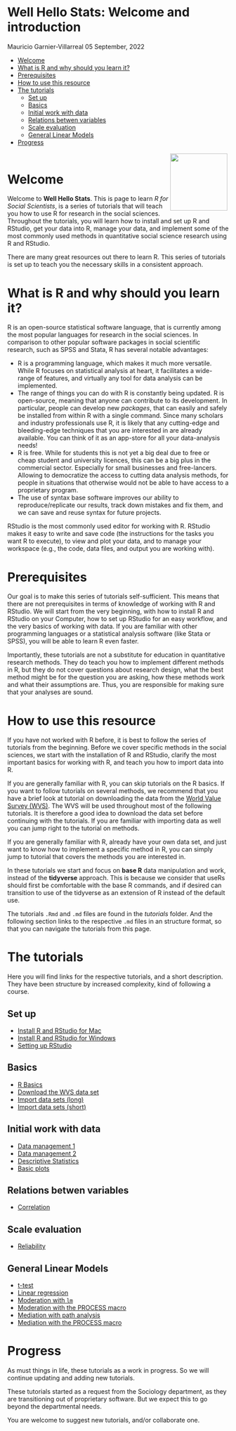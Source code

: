 Well Hello Stats: Welcome and introduction
================
Mauricio Garnier-Villarreal
05 September, 2022

-   <a href="#welcome" id="toc-welcome">Welcome</a>
-   <a href="#what-is-r-and-why-should-you-learn-it"
    id="toc-what-is-r-and-why-should-you-learn-it">What is R and why should
    you learn it?</a>
-   <a href="#prerequisites" id="toc-prerequisites">Prerequisites</a>
-   <a href="#how-to-use-this-resource"
    id="toc-how-to-use-this-resource">How to use this resource</a>
-   <a href="#the-tutorials" id="toc-the-tutorials">The tutorials</a>
    -   <a href="#set-up" id="toc-set-up">Set up</a>
    -   <a href="#basics" id="toc-basics">Basics</a>
    -   <a href="#initial-work-with-data"
        id="toc-initial-work-with-data">Initial work with data</a>
    -   <a href="#relations-betwen-variables"
        id="toc-relations-betwen-variables">Relations betwen variables</a>
    -   <a href="#scale-evaluation" id="toc-scale-evaluation">Scale
        evaluation</a>
    -   <a href="#general-linear-models" id="toc-general-linear-models">General
        Linear Models</a>
-   <a href="#progress" id="toc-progress">Progress</a>

<div style="padding: 0.2em;">

<img src="https://upload.wikimedia.org/wikipedia/commons/thumb/1/1b/R_logo.svg/1200px-R_logo.svg.png" width="130" align="right"/>

</div>

# Welcome

Welcome to **Well Hello Stats**. This is page to learn *R for Social
Scientists*, is a series of tutorials that will teach you how to use R
for research in the social sciences. Throughout the tutorials, you will
learn how to install and set up R and RStudio, get your data into R,
manage your data, and implement some of the most commonly used methods
in quantitative social science research using R and RStudio.

There are many great resources out there to learn R. This series of
tutorials is set up to teach you the necessary skills in a consistent
approach.

# What is R and why should you learn it?

R is an open-source statistical software language, that is currently
among the most popular languages for research in the social sciences. In
comparison to other popular software packages in social scientific
research, such as SPSS and Stata, R has several notable advantages:

-   R is a programming language, which makes it much more versatile.
    While R focuses on statistical analysis at heart, it facilitates a
    wide-range of features, and virtually any tool for data analysis can
    be implemented.
-   The range of things you can do with R is constantly being updated. R
    is open-source, meaning that anyone can contribute to its
    development. In particular, people can develop new *packages*, that
    can easily and safely be installed from within R with a single
    command. Since many scholars and industry professionals use R, it is
    likely that any cutting-edge and bleeding-edge techniques that you
    are interested in are already available. You can think of it as an
    app-store for all your data-analysis needs!
-   R is free. While for students this is not yet a big deal due to free
    or cheap student and university licences, this can be a big plus in
    the commercial sector. Especially for small businesses and
    free-lancers. Allowing to democratize the access to cutting data
    analysis methods, for people in situations that otherwise would not
    be able to have access to a proprietary program.
-   The use of syntax base software improves our ability to
    reproduce/replicate our results, track down mistakes and fix them,
    and we can save and reuse syntax for future projects.

RStudio is the most commonly used editor for working with R. RStudio
makes it easy to write and save code (the instructions for the tasks you
want R to execute), to view and plot your data, and to manage your
workspace (e.g., the code, data files, and output you are working with).

# Prerequisites

Our goal is to make this series of tutorials self-sufficient. This means
that there are not prerequisites in terms of knowledge of working with R
and RStudio. We will start from the very beginning, with how to install
R and RStudio on your Computer, how to set up RStudio for an easy
workflow, and the very basics of working with data. If you are familiar
with other programming languages or a statistical analysis software
(like Stata or SPSS), you will be able to learn R even faster.

Importantly, these tutorials are not a substitute for education in
quantitative research methods. They do teach you how to implement
different methods in R, but they do not cover questions about research
design, what the best method might be for the question you are asking,
how these methods work and what their assumptions are. Thus, you are
responsible for making sure that your analyses are sound.

# How to use this resource

If you have not worked with R before, it is best to follow the series of
tutorials from the beginning. Before we cover specific methods in the
social sciences, we start with the installation of R and RStudio,
clarify the most important basics for working with R, and teach you how
to import data into R.

If you are generally familiar with R, you can skip tutorials on the R
basics. If you want to follow tutorials on several methods, we recommend
that you have a brief look at tutorial on downloading the data from the
[World Value Survey (WVS)](https://www.worldvaluessurvey.org/). The WVS
will be used throughout most of the following tutorials. It is therefore
a good idea to download the data set before continuing with the
tutorials. If you are familiar with importing data as well you can jump
right to the tutorial on methods.

If you are generally familiar with R, already have your own data set,
and just want to know how to implement a specific method in R, you can
simply jump to tutorial that covers the methods you are interested in.

In these tutorials we start and focus on **base R** data manipulation
and work, instead of the **tidyverse** approach. This is because we
consider that useRs should first be comfortable with the base R
commands, and if desired can transition to use of the tidyverse as an
extension of R instead of the default use.

The tutorials `.Rmd` and `.md` files are found in the *tutorials*
folder. And the following section links to the respective `.md` files in
an structure format, so that you can navigate the tutorials from this
page.

# The tutorials

Here you will find links for the respective tutorials, and a short
description. They have been structure by increased complexity, kind of
following a course.

## Set up

-   [Install R and RStudio for
    Mac](https://github.com/maugavilla/well_hello_stats/blob/main/tutorials/0_1_Installing_mac.md)
-   [Install R and RStudio for
    Windows](https://github.com/maugavilla/well_hello_stats/blob/main/tutorials/0_2_Installing_windows.md)
-   [Setting up
    RStudio](https://github.com/maugavilla/well_hello_stats/blob/main/tutorials/0_3_setting_up_RStudio.md)

## Basics

-   [R
    Basics](https://github.com/maugavilla/well_hello_stats/blob/main/tutorials/1_1_R_basics.md)
-   [Download the WVS data
    set](https://github.com/maugavilla/well_hello_stats/blob/main/tutorials/2_1_download_WVS.md)
-   [Import data sets
    (long)](https://github.com/maugavilla/well_hello_stats/blob/main/tutorials/3_1_Import_data_sets_long.md)
-   [Import data sets
    (short)](https://github.com/maugavilla/well_hello_stats/blob/main/tutorials/3_2_Import_data_sets_short.md)

## Initial work with data

-   [Data management
    1](https://github.com/maugavilla/well_hello_stats/blob/main/tutorials/4_1_Data_management_1.md)
-   [Data management
    2](https://github.com/maugavilla/well_hello_stats/blob/main/tutorials/4_2_Data_management_2.md)
-   [Descriptive
    Statistics](https://github.com/maugavilla/well_hello_stats/blob/main/tutorials/5_1_descriptive_statistics.md)
-   [Basic
    plots](https://github.com/maugavilla/well_hello_stats/blob/main/tutorials/5_2_basic_plots.md)

## Relations betwen variables

-   [Correlation](https://github.com/maugavilla/well_hello_stats/blob/main/tutorials/6_1_correlation.md)

## Scale evaluation

-   [Reliability](https://github.com/maugavilla/well_hello_stats/blob/main/tutorials/7_1_reliability.md)

## General Linear Models

-   [t-test](https://github.com/maugavilla/well_hello_stats/blob/main/tutorials/8_1_ttest.md)
-   [Linear
    regression](https://github.com/maugavilla/well_hello_stats/blob/main/tutorials/9_1_linear_regression.md)
-   [Moderation with
    `lm`](https://github.com/maugavilla/well_hello_stats/blob/main/tutorials/10_1_moderation_lm.md)
-   [Moderation with the PROCESS
    macro](https://github.com/maugavilla/well_hello_stats/blob/main/tutorials/10_2_moderation_PROCESS.md)
-   [Mediation with path
    analysis](https://github.com/maugavilla/well_hello_stats/blob/main/tutorials/11_1_mediation_path.md)
-   [Mediation with the PROCESS
    macro](https://github.com/maugavilla/well_hello_stats/blob/main/tutorials/11_2_mediation_PROCESS.md)

# Progress

As must things in life, these tutorials as a work in progress. So we
will continue updating and adding new tutorials.

These tutorials started as a request from the Sociology department, as
they are transitioning out of proprietary software. But we expect this
to go beyond the departmental needs.

You are welcome to suggest new tutorials, and/or collaborate one.
